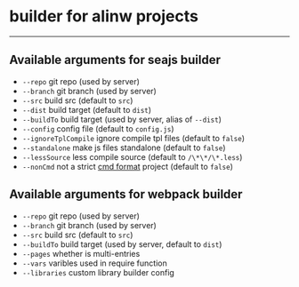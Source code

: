 # builder for alinw projects

---

## Available arguments for seajs builder

- `--repo`              git repo (used by server)
- `--branch`            git branch (used by server)
- `--src`               build src (default to `src`)
- `--dist`              build target (default to `dist`)
- `--buildTo`           build target (used by server, alias of `--dist`)
- `--config`            config file (default to `config.js`)
- `--ignoreTplCompile`  ignore compile tpl files (default to `false`)
- `--standalone`        make js files standalone (default to `false`)
- `--lessSource`        less compile source (default to `/\*\*/\*.less`)
- `--nonCmd`            not a strict [cmd format](https://github.com/cmdjs/specification/blob/master/draft/package.md) project (default to `false`)

## Available arguments for webpack builder

- `--repo`              git repo (used by server)
- `--branch`            git branch (used by server)
- `--src`               build src (default to `src`)
- `--buildTo`           build target (used by server, default to `dist`)
- `--pages`             whether is multi-entries
- `--vars`              varibles used in require function
- `--libraries`         custom library builder config
